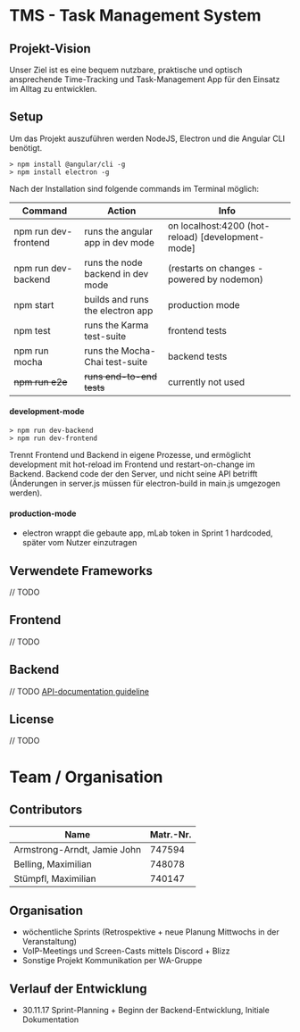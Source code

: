 # TMS - Task Management System

## Projekt-Vision
Unser Ziel ist es eine bequem nutzbare, praktische und optisch ansprechende Time-Tracking und Task-Management App für den Einsatz im Alltag zu entwicklen. 

## Setup
Um das Projekt auszuführen werden NodeJS, Electron und die Angular CLI benötigt. 

```shell
> npm install @angular/cli -g
> npm install electron -g
```

Nach der Installation sind folgende commands im Terminal möglich: 

|Command|Action|Info|
|-------|------|----|
|npm run dev-frontend|runs the angular app in dev mode|on localhost:4200 (hot-reload) [development-mode]|
|npm run dev-backend|runs the node backend in dev mode|(restarts on changes - powered by nodemon)|
|npm start|builds and runs the electron app|production mode|
|npm test|runs the Karma test-suite|frontend tests|
|npm run mocha|runs the Mocha-Chai test-suite|backend tests|
|~~npm run e2e~~|~~runs end-to-end tests~~|currently not used|

#### development-mode

```shell
> npm run dev-backend
> npm run dev-frontend
```

Trennt Frontend und Backend in eigene Prozesse, und ermöglicht development mit hot-reload im Frontend und restart-on-change im Backend. 
Backend code der den Server, und nicht seine API betrifft (Änderungen in server.js müssen für electron-build in main.js umgezogen werden). 

#### production-mode
- electron wrappt die gebaute app, mLab token in Sprint 1 hardcoded, später vom Nutzer einzutragen

## Verwendete Frameworks
// TODO

## Frontend
// TODO

## Backend
// TODO [API-documentation guideline](https://gist.github.com/iros/3426278)

## License
// TODO

# Team / Organisation

## Contributors
|Name|Matr.-Nr.|
|----|---------|
|Armstrong-Arndt, Jamie John|747594| 
|Belling, Maximilian|748078|
|Stümpfl, Maximilian|740147| 

## Organisation
- wöchentliche Sprints (Retrospektive + neue Planung Mittwochs in der Veranstaltung)
- VoIP-Meetings und Screen-Casts mittels Discord + Blizz
- Sonstige Projekt Kommunikation per WA-Gruppe

## Verlauf der Entwicklung
- 30.11.17 Sprint-Planning + Beginn der Backend-Entwicklung, Initiale Dokumentation
